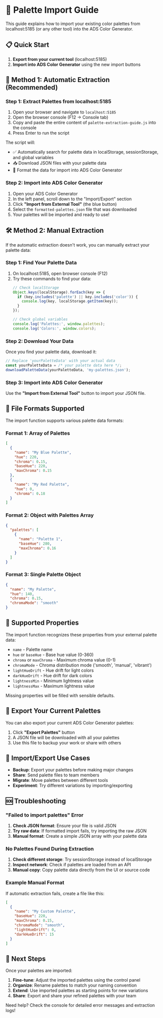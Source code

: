# 🎨 Palette Import Guide

This guide explains how to import your existing color palettes from localhost:5185 (or any other tool) into the ADS Color Generator.

## 📋 Quick Start

1. **Export from your current tool** (localhost:5185)
2. **Import into ADS Color Generator** using the new import buttons

## 🔧 Method 1: Automatic Extraction (Recommended)

### Step 1: Extract Palettes from localhost:5185

1. Open your browser and navigate to `localhost:5185`
2. Open the browser console (F12 → Console tab)
3. Copy and paste the entire content of `palette-extraction-guide.js` into the console
4. Press Enter to run the script

The script will:
- ✅ Automatically search for palette data in localStorage, sessionStorage, and global variables
- 📥 Download JSON files with your palette data
- 🔄 Format the data for import into ADS Color Generator

### Step 2: Import into ADS Color Generator

1. Open your ADS Color Generator
2. In the left panel, scroll down to the "Import/Export" section
3. Click **"Import from External Tool"** (the blue button)
4. Select the `formatted-palettes.json` file that was downloaded
5. Your palettes will be imported and ready to use!

## 🛠️ Method 2: Manual Extraction

If the automatic extraction doesn't work, you can manually extract your palette data:

### Step 1: Find Your Palette Data

1. On localhost:5185, open browser console (F12)
2. Try these commands to find your data:
   ```javascript
   // Check localStorage
   Object.keys(localStorage).forEach(key => {
     if (key.includes('palette') || key.includes('color')) {
       console.log(key, localStorage.getItem(key));
     }
   });
   
   // Check global variables
   console.log('Palettes:', window.palettes);
   console.log('Colors:', window.colors);
   ```

### Step 2: Download Your Data

Once you find your palette data, download it:
```javascript
// Replace 'yourPaletteData' with your actual data
const yourPaletteData = /* your palette data here */;
downloadPaletteData(yourPaletteData, 'my-palettes.json');
```

### Step 3: Import into ADS Color Generator

Use the **"Import from External Tool"** button to import your JSON file.

## 📁 File Formats Supported

The import function supports various palette data formats:

### Format 1: Array of Palettes
```json
[
  {
    "name": "My Blue Palette",
    "hue": 220,
    "chroma": 0.15,
    "baseHue": 220,
    "maxChroma": 0.15
  },
  {
    "name": "My Red Palette",
    "hue": 0,
    "chroma": 0.18
  }
]
```

### Format 2: Object with Palettes Array
```json
{
  "palettes": [
    {
      "name": "Palette 1",
      "baseHue": 280,
      "maxChroma": 0.16
    }
  ]
}
```

### Format 3: Single Palette Object
```json
{
  "name": "My Palette",
  "hue": 140,
  "chroma": 0.15,
  "chromaMode": "smooth"
}
```

## 🎯 Supported Properties

The import function recognizes these properties from your external palette data:

- `name` - Palette name
- `hue` or `baseHue` - Base hue value (0-360)
- `chroma` or `maxChroma` - Maximum chroma value (0-1)
- `chromaMode` - Chroma distribution mode ('smooth', 'manual', 'vibrant')
- `lightHueDrift` - Hue drift for light colors
- `darkHueDrift` - Hue drift for dark colors
- `lightnessMin` - Minimum lightness value
- `lightnessMax` - Maximum lightness value

Missing properties will be filled with sensible defaults.

## 🚀 Export Your Current Palettes

You can also export your current ADS Color Generator palettes:

1. Click **"Export Palettes"** button
2. A JSON file will be downloaded with all your palettes
3. Use this file to backup your work or share with others

## 🔄 Import/Export Use Cases

- **Backup**: Export your palettes before making major changes
- **Share**: Send palette files to team members
- **Migrate**: Move palettes between different tools
- **Experiment**: Try different variations by importing/exporting

## 🆘 Troubleshooting

### "Failed to import palettes" Error

1. **Check JSON format**: Ensure your file is valid JSON
2. **Try raw data**: If formatted import fails, try importing the raw JSON
3. **Manual format**: Create a simple JSON array with your palette data

### No Palettes Found During Extraction

1. **Check different storage**: Try sessionStorage instead of localStorage
2. **Inspect network**: Check if palettes are loaded from an API
3. **Manual copy**: Copy palette data directly from the UI or source code

### Example Manual Format

If automatic extraction fails, create a file like this:
```json
[
  {
    "name": "My Custom Palette",
    "baseHue": 220,
    "maxChroma": 0.15,
    "chromaMode": "smooth",
    "lightHueDrift": 0,
    "darkHueDrift": 15
  }
]
```

## 🎨 Next Steps

Once your palettes are imported:

1. **Fine-tune**: Adjust the imported palettes using the control panel
2. **Organize**: Rename palettes to match your naming convention
3. **Extend**: Use imported palettes as starting points for new variations
4. **Share**: Export and share your refined palettes with your team

Need help? Check the console for detailed error messages and extraction logs! 